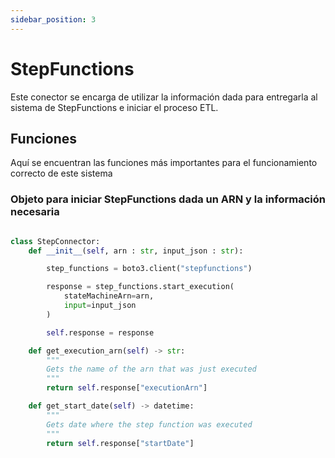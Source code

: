 ```yaml
---
sidebar_position: 3
---
```


# StepFunctions

Este conector se encarga de utilizar la información dada para entregarla al sistema de StepFunctions e iniciar el proceso ETL.

## Funciones

Aquí se encuentran las funciones más importantes para el funcionamiento correcto de este sistema

### Objeto para iniciar StepFunctions dada un ARN y la información necesaria

```Python title="stepfunctions-connector.py"

class StepConnector:
    def __init__(self, arn : str, input_json : str):

        step_functions = boto3.client("stepfunctions")

        response = step_functions.start_execution(
            stateMachineArn=arn,
            input=input_json
        )

        self.response = response

    def get_execution_arn(self) -> str:
        """
        Gets the name of the arn that was just executed
        """
        return self.response["executionArn"]

    def get_start_date(self) -> datetime:
        """
        Gets date where the step function was executed
        """
        return self.response["startDate"]

```